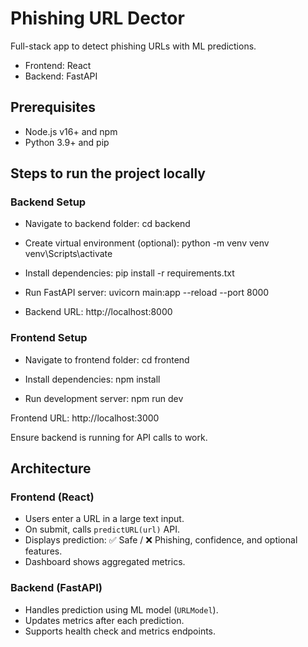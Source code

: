 # Phishing URL Dector

Full-stack app to detect phishing URLs with ML predictions.

- Frontend: React
- Backend: FastAPI


## Prerequisites
- Node.js v16+ and npm
- Python 3.9+ and pip

## Steps to run the project locally

### Backend Setup

- Navigate to backend folder:
  cd backend

- Create virtual environment (optional):
  python -m venv venv
  venv\Scripts\activate      

- Install dependencies:
  pip install -r requirements.txt

- Run FastAPI server:
  uvicorn main:app --reload --port 8000

- Backend URL: http://localhost:8000


### Frontend Setup

- Navigate to frontend folder:
  cd frontend

- Install dependencies:
  npm install

- Run development server:
  npm run dev

Frontend URL: http://localhost:3000

Ensure backend is running for API calls to work.


## Architecture

### Frontend (React)
- Users enter a URL in a large text input.
- On submit, calls `predictURL(url)` API.
- Displays prediction: ✅ Safe / ❌ Phishing, confidence, and optional features.
- Dashboard shows aggregated metrics.

### Backend (FastAPI)
- Handles prediction using ML model (`URLModel`).
- Updates metrics after each prediction.
- Supports health check and metrics endpoints.

